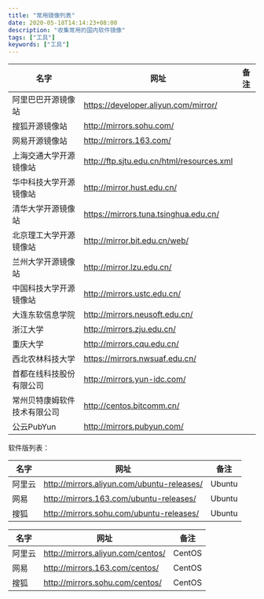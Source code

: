 ```yaml
---
title: "常用镜像列表"
date: 2020-05-18T14:14:23+08:00
description: "收集常用的国内软件镜像"
tags: ["工具"]
keywords: ["工具"]
---
```


| 名字 | 网址 | 备注 |
| ---- | ---- | ---- |
| 阿里巴巴开源镜像站 | <https://developer.aliyun.com/mirror/> | |
| 搜狐开源镜像站 | <http://mirrors.sohu.com/> | |
| 网易开源镜像站 | <http://mirrors.163.com/> | |
| 上海交通大学开源镜像站 | <http://ftp.sjtu.edu.cn/html/resources.xml> | |
| 华中科技大学开源镜像站 | <http://mirror.hust.edu.cn/> | |
| 清华大学开源镜像站 | <https://mirrors.tuna.tsinghua.edu.cn/> | |
| 北京理工大学开源镜像站 | <http://mirror.bit.edu.cn/web/> | |
| 兰州大学开源镜像站 | <http://mirror.lzu.edu.cn/> | |
| 中国科技大学开源镜像站 | <http://mirrors.ustc.edu.cn/> | |
| 大连东软信息学院 | <http://mirrors.neusoft.edu.cn/> | |
| 浙江大学 | <http://mirrors.zju.edu.cn/> | |
| 重庆大学 | <http://mirrors.cqu.edu.cn/> | |
| 西北农林科技大学 | <https://mirrors.nwsuaf.edu.cn/> | |
| 首都在线科技股份有限公司 | <http://mirrors.yun-idc.com/> | |
| 常州贝特康姆软件技术有限公司 | <http://centos.bitcomm.cn/> | |
| 公云PubYun | <http://mirrors.pubyun.com/> | |

软件版列表：

| 名字   | 网址                                       | 备注   |
| ------ | ------------------------------------------ | ------ |
| 阿里云 | <http://mirrors.aliyun.com/ubuntu-releases/> | Ubuntu |
| 网易   | <http://mirrors.163.com/ubuntu-releases/>    | Ubuntu |
| 搜狐   | <http://mirrors.sohu.com/ubuntu-releases/>   | Ubuntu |

| 名字   | 网址                              | 备注   |
| ------ | --------------------------------- | ------ |
| 阿里云 | <http://mirrors.aliyun.com/centos/> | CentOS |
| 网易   | <http://mirrors.163.com/centos/>    | CentOS |
| 搜狐   | <http://mirrors.sohu.com/centos/>   | CentOS |
